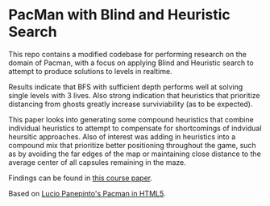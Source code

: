 # PacMan with Blind and Heuristic Search

This repo contains a modified codebase for performing research on the domain of Pacman, with a focus on applying Blind and Heuristic search to attempt to produce solutions to levels in realtime.

Results indicate that BFS with sufficient depth performs well at solving single levels with 3 lives. Also strong indication that heuristics that prioritize distancing from ghosts greatly increase surviviability (as to be expected).

This paper looks into generating some compound heuristics that combine individual heuristics to attempt to compensate for shortcomings of indvidual heursitic approaches. Also of interest was adding in heuristics into a compound mix that prioritize better positioning throughout the game, such as by avoiding the far edges of the map or maintaining close distance to the average center of all capsules remaining in the maze.

Findings can be found in [this course paper](https://github.com/montymxb/pacman/blob/master/final_project_ben_friedman_531.pdf).

Based on [Lucio Panepinto's Pacman in HTML5](https://github.com/luciopanepinto/pacman).
